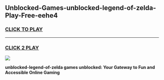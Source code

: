 
## Unblocked-Games-unblocked-legend-of-zelda-Play-Free-eehe4
<h3>
<a href="https://premium76.site?title=unblocked-legend-of-zelda&ref=20M">CLICK TO PLAY</a></h3>
<hr>

<h3>
<a href="https://premium76.site?title=unblocked-legend-of-zelda&ref=20M">CLICK 2 PLAY</a>
  
</h3>

<a href="https://premium76.site?title=unblocked-legend-of-zelda&ref=19M"><img src="https://clearcache.store/games.png"></a>


**unblocked-legend-of-zelda games unblocked: Your Gateway to Fun and Accessible Online Gaming**
